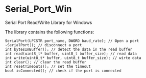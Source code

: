# Serial_Port_Win
Serial Port Read/Write Library for Windows

The library contains the following functions:

	SerialPort(LPCSTR port_name, DWORD baud_rate); // Open a port
	~SerialPort(); // disconnect a port
	int bytesInBuffer(); // detect the data in the read buffer
	int read(uint8_t* buffer, uint8_t buffer_size); // read data
	int write(uint8_t* buffer, uint8_t buffer_size); // wirte data 
	int clear(); // clear the read buffer
	int resetTimeouts(); // set the timeout
	bool isConnected(); // check if the port is connected
